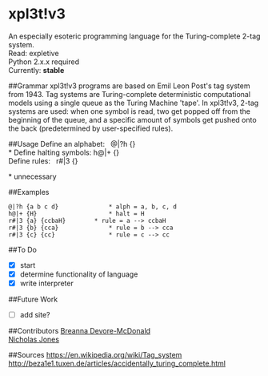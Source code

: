 xpl3t!v3 
===========

An especially esoteric programming language for the Turing-complete 
2-tag system.  
Read: expletive  
Python 2.x.x required  
Currently: **stable**

##Grammar
xpl3t!v3 programs are based on Emil Leon Post's tag system from
1943. Tag systems are Turing-complete deterministic computational 
models using a single queue as the Turing Machine 'tape'. In 
xpl3t!v3, 2-tag systems are used: when one symbol is read, two get
popped off from the beginning of the queue, and a specific amount 
of symbols get pushed onto the back (predetermined by user-specified
rules).  

##Usage
Define an alphabet:&nbsp;&nbsp;&nbsp;@|?h {}  
\* Define halting symbols:&nbsp;h@|+ {}  
Define rules:&nbsp;&nbsp;&nbsp;r#|3 {}  
  
\* unnecessary  

##Examples
```
@|?h {a b c d}				* alph = a, b, c, d
h@|+ {H} 					* halt = H
r#|3 {a} {ccbaH} 		* rule = a --> ccbaH
r#|3 {b} {cca} 				* rule = b --> cca
r#|3 {c} {cc} 				* rule = c --> cc
```

##To Do
- [x] start  
- [x] determine functionality of language  
- [x] write interpreter

##Future Work
- [ ] add site?

##Contributors
[Breanna Devore-McDonald](http://breanna-devore-mcdonald.herokuapp.com)  
[Nicholas Jones](http://www.nicholascjones.com)  

##Sources
https://en.wikipedia.org/wiki/Tag_system  
http://beza1e1.tuxen.de/articles/accidentally_turing_complete.html
